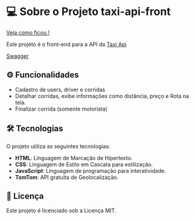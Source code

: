 # 💻 Sobre o Projeto taxi-api-front

[Veja como ficou !]( https://hada97.github.io/taxi-api-front)

Este projeto é o front-end para a API da [Taxi Api](https://github.com/hada97/taxi-api)

[Swagger](https://taxi-docker-novo-djcscuapfpcvhkb6.canadacentral-01.azurewebsites.net//swagger-ui/index.html)

## ⚙️ Funcionalidades

- Cadastro de users, driver e corridas
- Detalhar corridas, exibe informações como distância, preço e Rota na tela.
- Finalizar corrida (somente motorista)

## 🛠 Tecnologias

O projeto utiliza as seguintes tecnologias:
- **HTML**: Linguagem de Marcação de Hipertexto.
- **CSS**: Linguagem de Estilo em Cascata para estilização.
- **JavaScript**: Linguagem de programação para interatividade.
- **TomTom**: API gratuita de Geolocalização.

## 📝 Licença

Este projeto é licenciado sob a Licença MIT.



